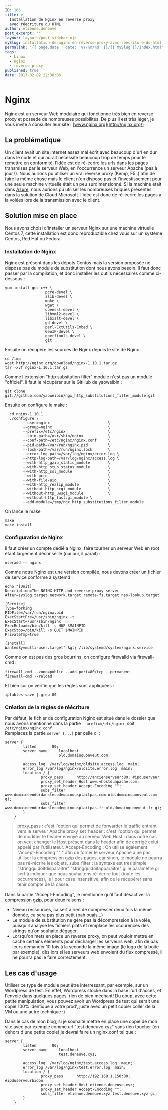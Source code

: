 ```yaml
---
ID: 106
title: >
  Installation de Nginx en reverse proxy
  avec réecriture du HTML
author: etienne.deneuve
post_excerpt: ""
layout: layouts/post-sidebar.njk
mySlug: installation-de-nginx-en-reverse-proxy-avec-reecriture-du-html
permalink: "{{ page.date | date: '%Y/%m/%d' }}/{{ mySlug }}/index.html"
tags:
  - Linux
  - nginx
  - reverse proxy
published: true
date: 2017-02-02 22:30:06
---
```


# Nginx

Nginx est un serveur Web modulaire qui fonctionne très bien en reverse proxy et possède de nombreuses possibilités. De plus il est très léger, je vous invite à consulter leur site : [www.nginx.org](http://nginx.org/)

## La problématique

Un client avait un site internet assez mal écrit avec beaucoup d'url en dur dans le code et qui aurait nécessité beaucoup trop de temps pour le remettre en conformité.
l'idée est de ré-écrire les urls dans les pages transmises par le serveur Web, en l'occurrence un serveur Apache (pas à jour !).
Nous aurions pu utiliser un vrai reverse proxy (Kemp, F5..) afin de faire la même chose mais le client n'en dispose pas et l'investissement pour une seule machine virtuelle était un peu surdimensionné. Si la machine était dans [Azure](https://azure.microsoft.com/fr-fr/), nous aurions pu utiliser les nombreuses briques présentes dans la solution de Cloud Microsoft. l'idée est donc de ré-écrire les pages à la volées lors de la transmission avec le client.

## Solution mise en place

Nous avons choisi d'installer un serveur Nginx sur une machine virtuelle Centos 7, cette installation est donc reproductible chez vous sur un système Centos, Red Hat ou Fedora

### Installation de Nginx

Nginx est présent dans les dépots Centos mais la version proposée ne dispose pas du module de substitution dont nous avons besoin. Il faut donc passer par la compilation, et donc installer les outils nécessaires comme ci-dessous :

``` shell
yum install gcc-c++ \
                  pcre-devel \
                  zlib-devel \
                  make \
                  wget \
                  openssl-devel \
                  libxml2-devel \
                  libxslt-devel \
                  gd-devel \
                  perl-ExtUtils-Embed \
                  GeoIP-devel \
                  gperftools-devel \
                  git
```

Ensuite on récupère les sources de Nginx depuis le site de Nginx :

``` shell
cd /tmp
wget http://nginx.org/download/nginx-1.10.1.tar.gz
tar -xvf nginx-1.10.1.tar.gz
```

Comme l'extension "http subsitution filter" module n'est pas un module "officiel", il faut le récupérer sur le GitHub de yaoweibin :

``` shell
git clone git://github.com/yaoweibin/ngx_http_substitutions_filter_module.git  
```

Ensuite on configure le make :

``` shell
  cd nginx-1.10.1
  ./configure \
        --user=nginx                          \
        --group=nginx                         \
        --prefix=/etc/nginx                   \
        --sbin-path=/usr/sbin/nginx           \
        --conf-path=/etc/nginx/nginx.conf     \
        --pid-path=/var/run/nginx.pid         \
        --lock-path=/var/run/nginx.lock       \
        --error-log-path=/var/log/nginx/error.log \
        --http-log-path=/var/log/nginx/access.log \
        --with-http_gzip_static_module        \
        --with-http_stub_status_module        \
        --with-http_ssl_module                \
        --with-pcre                           \
        --with-file-aio                       \
        --with-http_realip_module             \
        --without-http_scgi_module            \
        --without-http_uwsgi_module           \
        --without-http_fastcgi_module \
        --add-module=/tmp/ngx_http_substitutions_filter_module
```

On lance le make

``` shell
make
make install
```

### Configuration de Nginx

Il faut créer un compte dédié a Nginx, faire tourner un serveur Web en root étant largement déconseillé (oui oui, il parait) :

``` shell
useradd -r nginx
```

Comme notre Nginx est une version compilée, nous devons créer un fichier de service conforme à systemd :

``` shell
echo "[Unit]
Description=The NGINX HTTP and reverse proxy server
After=syslog.target network.target remote-fs.target nss-lookup.target

[Service]
Type=forking
PIDFile=/var/run/nginx.pid
ExecStartPre=/usr/sbin/nginx -t
ExecStart=/usr/sbin/nginx
ExecReload=/bin/kill -s HUP $MAINPID
ExecStop=/bin/kill -s QUIT $MAINPID
PrivateTmp=true

[Install]
WantedBy=multi-user.target" &gt; /lib/systemd/system/nginx.service
```

Comme on est pas des gros bourrins, on configure firewalld via firewall-cmd :

``` shell
firewall-cmd --zone=public --add-port=80/tcp --permanent
firewall-cmd --reload
```

Et bien sur on vérifie que les règles sont appliquées :

``` shell
iptables-save | grep 80
```

### Création de la règles de réécriture

Par défaut, le fichier de configuration Nginx est situé dans le dossier que nous avons mentionné dans la partie `--prefix=/etc/nginx`, soit `/etc/nginx/nginx.conf`  
Remplacez la partie `server {...}` par celle ci :

``` nginx
server {
        listen       80;
        server_name     localhost
                        old.domainquonveut.com;

        access_log  /var/log/nginx/oldsite.access.log  main;
        error_log /var/log/nginx/oldsite.error.log  main;
        location / {
                proxy_pass      http://ancienserveur:80; #ipduserveur
                proxy_set_header Host www.vhostduapache.com;
                proxy_set_header Accept-Encoding "";
                subs_filter www.domaineendurdanslecodequinousplaitpas.com old.domainquonveut.com gi;
                subs_filter www.domaineendurdanslecodequinousplaitpas.fr old.domainquonveut.fr gi;
        }
    }
```

> proxy_pass : c'est l'option qui permet de forwarder le traffic entrant vers le serveur Apache
> proxy_set_header : c'est l'option qui permet de modifier le header envoyé au serveur Web
> Host : dans notre cas on veut changer le Host présent dans le header afin de corrigé celui appelé par l'utilisateur.
> Accept-Encoding : On utilise également "Accept-Encoding "";" afin de forcer le serveur Apache a ne pas utiliser la compression gzip des pages, car sinon, le module ne pourra pas ré-récrire les objets.
> subs_filter : la syntaxe est très simple "stringquidoitdisparaitre" "stringquidoitapparaitre" gi
> le paramètre gi sert à indiquer que nous souhaitons ré-écrire tout (toute les occurrences), le i pour case insensitive, afin de le récupérer sans tenir compte de la casse.

Dans la partie "Accept-Encoding", je mentionne qu'il faut désactiver la compression gzip, pour deux raisons :

- Niveau ressources, ca sert à rien de compresser deux fois la même donnée, ca sera pas plus petit (bah ouais...)
- Le module de substitution ne gère pas la décompression à la volée, puisqu'il analyse les fichiers plats et remplace les occurences des strings qu'on souhaite dégager.
- Lorsqu'on mets en place un reverse proxy, on peut vouloir mettre en cache certains éléments pour décharger les serveurs web, afin de pas leurs demander 10 fois à la seconde la même image (le logo de la boite par exemple), dès lors si les serveurs web envoient du flux compressé, il ne pourra pas le faire correctement.

## Les cas d'usage

Utiliser ce type de module peut être interressant, par exemple, sur un Wordpress de test. En effet, Wordpress stocke dans la base l'url d'accès, et l'envoie dans quelques pages, rien de bien méchant! Du coup, avec cette petite manipulation, vous pouvez avoir un Wordpress de test qui serait une copie 100% identique à votre prod', juste avec un petit copier coller de la VM ou une autre technique :)

Dans le cas de mon blog, si je souhaite mettre en place une copie de mon site avec par exemple comme url "test.deneuve.xyz" sans rien toucher (en dehors d'une petite copie) je devrai faire un nginx.conf tel que :

``` nginx
server {
        listen       80;
        server_name     localhost
                        test.deneuve.xyz;

        access_log  /var/log/nginx/test.access.log  main;
        error_log /var/log/nginx/test.error.log  main;
        location / {
                proxy_pass      http://192.168.1.150:80; #ipduserveurbidon
                proxy_set_header Host etienne.deneuve.xyz;
                proxy_set_header Accept-Encoding "";
                subs_filter etienne.deneuve.xyz test.deneuve.xyz gi;
        }
    }
```
